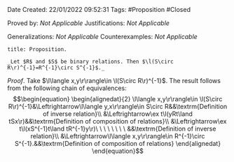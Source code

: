 <br />
<br />

Date Created: 22/01/2022 09:52:31
Tags: #Proposition #Closed 

Proved by: _Not Applicable_
Justifications: _Not Applicable_

Generalizations: _Not Applicable_
Counterexamples: _Not Applicable_

``` ad-Proposition
title: Proposition.

_Let $R$ and $S$ be binary relations. Then $\l(S\circ R\r)^{-1}=R^{-1}\circ S^{-1}$._

```

_Proof_. Take $\l\langle x,y\r\rangle\in \l(S\circ R\r)^{-1}$. The result follows from the following chain of equivalences:
$$\begin{equation}
    \begin{alignedat}{2}
        \l\langle x,y\r\rangle\in \l(S\circ R\r)^{-1}&\Leftrightarrow\l\langle y,x\r\rangle\in S\circ R&&\textrm{Definition of inverse relation}\\
        &\Leftrightarrow\ex t\l(yRt\land tSx\r)&&\textrm{Definition of composition of relations}\\
        &\Leftrightarrow\ex t\l(xS^{-1}t\land tR^{-1}y\r)\ \ \ \ \ \ \ \ &&\textrm{Definition of inverse relation}\\
        &\Leftrightarrow\l\langle x,y\r\rangle\in R^{-1}\circ S^{-1}.&&\textrm{Definition of composition of relations}
    \end{alignedat}
\end{equation}$$
